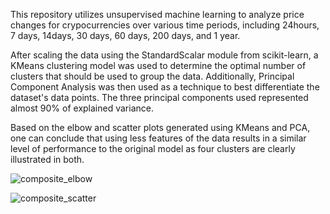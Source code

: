 This repository utilizes unsupervised machine learning to analyze price changes for crypocurrencies over various time periods, including 24hours, 7 days, 14days, 30 days, 60 days, 200 days, and 1 year. 

After scaling the data using the StandardScalar module from scikit-learn, a KMeans clustering model was used to determine the optimal number of clusters that should be used to group the data. Additionally, Principal Component Analysis was then used as a technique to best differentiate the dataset's data points. The three principal components used represented almost 90% of explained variance. 

Based on the elbow and scatter plots generated using KMeans and PCA, one can conclude that using less features of the data results in a similar level of performance to the original model as four clusters are clearly illustrated in both.

![composite_elbow](https://user-images.githubusercontent.com/119253324/233811863-86fabe31-a022-4537-84e2-a2c6fe13ae57.png)

![composite_scatter](https://user-images.githubusercontent.com/119253324/233811867-2502ad5a-b98c-4f1f-b48b-bfefd8343c00.png)

